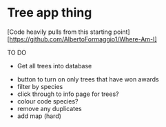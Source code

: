 # Tree app thing

[Code heavily pulls from this starting point][https://github.com/AlbertoFormaggio1/Where-Am-I]

TO DO

* Get all trees into database
<!-- * drop down box to filter based on trees awards (verteran status/special status) -->
* button to turn on only trees that have won awards
* filter by species
* click through to info page for trees?
* colour code species?
* remove any duplicates
* add map (hard)
